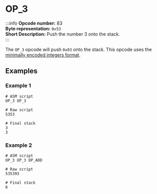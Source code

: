# OP_3
:::info
**Opcode number:** 83  
**Byte representation:** `0x53`  
**Short Description:** Push the number 3 onto the stack.  
:::

The `OP_3` opcode will push `0x03` onto the stack. This opcode uses the [minimally encoded integers format](../overview/numbers.md#minimally-encoded-integers).

## Examples
### Example 1
```shell
# ASM script
OP_3 OP_3

# Raw script
5353

# Final stack
3
3
```

### Example 2
```shell
# ASM script
OP_3 OP_3 OP_ADD

# Raw script
535393

# Final stack
6
```
